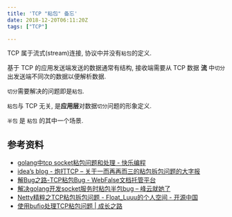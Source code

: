 ```yaml
---
title: 'TCP "粘包" 备忘'
date: 2018-12-20T06:11:20Z
tags: ["TCP"]

---
```


TCP 属于流式(stream)连接, 协议中并没有`粘包`的定义.

基于 TCP 的应用发送端发送的数据通常有结构, 接收端需要从 TCP 数据 **流** 中`切分`出发送端不同次的数据以便解析数据.

`切分`需要解决的问题即是`粘包`. 

`粘包`与 TCP 无关, 是**应用层**对数据`切分`问题的形象定义.

`半包` 是 `粘包` 的其中一个场景.

## 参考资料
- [golang中tcp socket粘包问题和处理 - 快乐编程](http://www.01happy.com/golang-tcp-socket-adhere/)
- [idea’s blog -   炮打TCP – 关于一而再再而三的粘包拆包问题的大字报](http://www.ideawu.net/blog/archives/1027.html)
- [解Bug之路-TCP粘包Bug - WebFalse文档托管平台](https://www.webfalse.com/read/207386/11936739.html)
- [解决golang开发socket服务时粘包半包bug – 峰云就她了](http://xiaorui.cc/2016/03/08/%E8%A7%A3%E5%86%B3golang%E5%BC%80%E5%8F%91socket%E6%9C%8D%E5%8A%A1%E6%97%B6%E7%B2%98%E5%8C%85%E5%8D%8A%E5%8C%85bug/)
- [Netty精粹之TCP粘包拆包问题 - Float_Luuu的个人空间 - 开源中国](https://my.oschina.net/andylucc/blog/625315)
- [使用bufio处理TCP粘包问题 | 成长之路](https://feixiao.github.io/2016/05/08/bufio/)